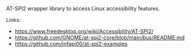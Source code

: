 AT-SPI2 wrapper library to access Linux accessibility features.

Links:

* https://www.freedesktop.org/wiki/Accessibility/AT-SPI2/
* https://github.com/GNOME/at-spi2-core/blob/main/bus/README.md
* https://github.com/infapi00/at-spi2-examples